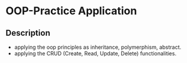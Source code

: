 # OOP-Practice Application

## Description
 - applying the oop principles as inheritance, polymerphism, abstract.
 - applying the CRUD (Create, Read, Update, Delete) functionalities.

